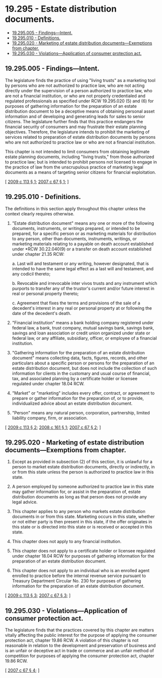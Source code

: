 # 19.295 - Estate distribution documents.
* [19.295.005 - Findings—Intent.](#19295005---findingsintent)
* [19.295.010 - Definitions.](#19295010---definitions)
* [19.295.020 - Marketing of estate distribution documents—Exemptions from chapter.](#19295020---marketing-of-estate-distribution-documentsexemptions-from-chapter)
* [19.295.030 - Violations—Application of consumer protection act.](#19295030---violationsapplication-of-consumer-protection-act)
## 19.295.005 - Findings—Intent.
The legislature finds the practice of using "living trusts" as a marketing tool by persons who are not authorized to practice law, who are not acting directly under the supervision of a person authorized to practice law, who are not a financial institution, or who are not properly credentialed and regulated professionals as specified under RCW 19.295.020 (5) and (6) for purposes of gathering information for the preparation of an estate distribution document to be a deceptive means of obtaining personal asset information and of developing and generating leads for sales to senior citizens. The legislature further finds that this practice endangers the financial security of consumers and may frustrate their estate planning objectives. Therefore, the legislature intends to prohibit the marketing of services related to preparation of estate distribution documents by persons who are not authorized to practice law or who are not a financial institution.

This chapter is not intended to limit consumers from obtaining legitimate estate planning documents, including "living trusts," from those authorized to practice law; but is intended to prohibit persons not licensed to engage in the practice of law from the unscrupulous practice of marketing legal documents as a means of targeting senior citizens for financial exploitation.

\[ [2009 c 113 § 1](https://lawfilesext.leg.wa.gov/biennium/2009-10/Pdf/Bills/Session%20Laws/Senate/5343-S.SL.pdf?cite=2009%20c%20113%20§%201); [2007 c 67 § 1](https://lawfilesext.leg.wa.gov/biennium/2007-08/Pdf/Bills/Session%20Laws/House/1114-S.SL.pdf?cite=2007%20c%2067%20§%201); \]

## 19.295.010 - Definitions.
The definitions in this section apply throughout this chapter unless the context clearly requires otherwise.

1. "Estate distribution document" means any one or more of the following documents, instruments, or writings prepared, or intended to be prepared, for a specific person or as marketing materials for distribution to any person, other than documents, instruments, writings, or marketing materials relating to a payable on death account established under *RCW 30.22.040(9) or a transfer on death account established under chapter 21.35 RCW:

   a. Last will and testament or any writing, however designated, that is intended to have the same legal effect as a last will and testament, and any codicil thereto;

   b. Revocable and irrevocable inter vivos trusts and any instrument which purports to transfer any of the trustor's current and/or future interest in real or personal property thereto;

   c. Agreement that fixes the terms and provisions of the sale of a decedent's interest in any real or personal property at or following the date of the decedent's death.

2. "Financial institution" means a bank holding company registered under federal law, a bank, trust company, mutual savings bank, savings bank, savings and loan association or credit union organized under state or federal law, or any affiliate, subsidiary, officer, or employee of a financial institution.

3. "Gathering information for the preparation of an estate distribution document" means collecting data, facts, figures, records, and other particulars about a specific person or persons for the preparation of an estate distribution document, but does not include the collection of such information for clients in the customary and usual course of financial, tax, and associated planning by a certificate holder or licensee regulated under chapter 18.04 RCW.

4. "Market" or "marketing" includes every offer, contract, or agreement to prepare or gather information for the preparation of, or to provide, individualized advice about an estate distribution document.

5. "Person" means any natural person, corporation, partnership, limited liability company, firm, or association.

\[ [2009 c 113 § 2](https://lawfilesext.leg.wa.gov/biennium/2009-10/Pdf/Bills/Session%20Laws/Senate/5343-S.SL.pdf?cite=2009%20c%20113%20§%202); [2008 c 161 § 1](https://lawfilesext.leg.wa.gov/biennium/2007-08/Pdf/Bills/Session%20Laws/House/3012-S.SL.pdf?cite=2008%20c%20161%20§%201); [2007 c 67 § 2](https://lawfilesext.leg.wa.gov/biennium/2007-08/Pdf/Bills/Session%20Laws/House/1114-S.SL.pdf?cite=2007%20c%2067%20§%202); \]

## 19.295.020 - Marketing of estate distribution documents—Exemptions from chapter.
1. Except as provided in subsection (2) of this section, it is unlawful for a person to market estate distribution documents, directly or indirectly, in or from this state unless the person is authorized to practice law in this state.

2. A person employed by someone authorized to practice law in this state may gather information for, or assist in the preparation of, estate distribution documents as long as that person does not provide any legal advice.

3. This chapter applies to any person who markets estate distribution documents in or from this state. Marketing occurs in this state, whether or not either party is then present in this state, if the offer originates in this state or is directed into this state or is received or accepted in this state.

4. This chapter does not apply to any financial institution.

5. This chapter does not apply to a certificate holder or licensee regulated under chapter 18.04 RCW for purposes of gathering information for the preparation of an estate distribution document.

6. This chapter does not apply to an individual who is an enrolled agent enrolled to practice before the internal revenue service pursuant to Treasury Department Circular No. 230 for purposes of gathering information for the preparation of an estate distribution document.

\[ [2009 c 113 § 3](https://lawfilesext.leg.wa.gov/biennium/2009-10/Pdf/Bills/Session%20Laws/Senate/5343-S.SL.pdf?cite=2009%20c%20113%20§%203); [2007 c 67 § 3](https://lawfilesext.leg.wa.gov/biennium/2007-08/Pdf/Bills/Session%20Laws/House/1114-S.SL.pdf?cite=2007%20c%2067%20§%203); \]

## 19.295.030 - Violations—Application of consumer protection act.
The legislature finds that the practices covered by this chapter are matters vitally affecting the public interest for the purpose of applying the consumer protection act, chapter 19.86 RCW. A violation of this chapter is not reasonable in relation to the development and preservation of business and is an unfair or deceptive act in trade or commerce and an unfair method of competition for purposes of applying the consumer protection act, chapter 19.86 RCW.

\[ [2007 c 67 § 4](https://lawfilesext.leg.wa.gov/biennium/2007-08/Pdf/Bills/Session%20Laws/House/1114-S.SL.pdf?cite=2007%20c%2067%20§%204); \]


